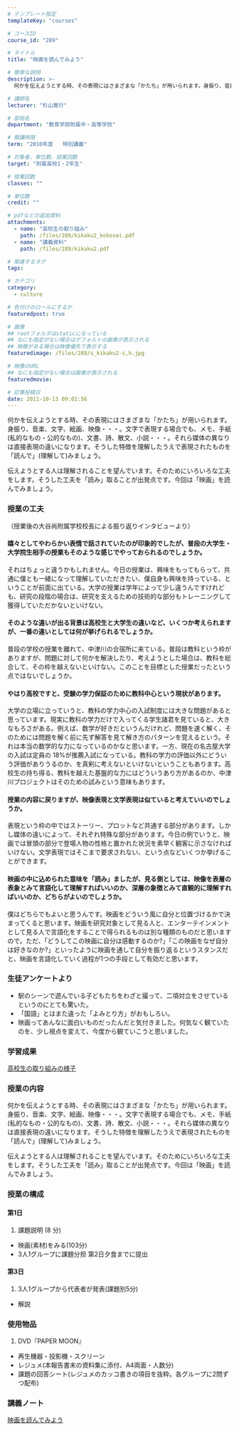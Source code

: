 ```yaml
---
# テンプレート指定
templateKey: "courses"

# コースID
course_id: "289"

# タイトル
title: "映画を読んでみよう"

# 簡単な説明
description: >-
  何かを伝えようとする時、その表現にはさまざまな「かたち」が用いられます。身振り、音楽、文字、絵画、映像・・・。文字で表現する場合でも、メモ、手紙(私的なもの・公的なもの)、文書、詩、散文、小説・・・。...

# 講師名
lecturer: "杉山寛行"

# 部局名
department: "教育学部附属中・高等学校"

# 開講時限
term: "2010年度	特別講義"

# 対象者、単位数、授業回数
target: "附属高校1・2年生"

# 授業回数
classes: ""

# 単位数
credit: ""

# pdfなどの追加資料
attachments: 
  - name: "高校生の取り組み" 
    path: /files/289/kikaku2_kokosei.pdf
  - name: "講義資料" 
    path: /files/289/kikaku2.pdf

# 関連するタグ
tags:

# カテゴリ
category:
  - culture

# 色付けのロールにするか
featuredpost: true

# 画像
## rootフォルダはstaticになっている
## なにも指定がない場合はデフォルトの画像が表示される
## 映像がある場合は映像優先で表示する
featuredimage: /files/289/s_kikaku2-s,h.jpg

# 映像のURL
## なにも指定がない場合は画像が表示される
featuredmovie: 

# 記事投稿日
date: 2011-10-13 09:02:56
---
```


何かを伝えようとする時、その表現にはさまざまな「かたち」が用いられます。身振り、音楽、文字、絵画、映像・・・。文字で表現する場合でも、メモ、手紙(私的なもの・公的なもの)、文書、詩、散文、小説・・・。それら媒体の異なりは直接表現の違いになります。そうした特徴を理解したうえで表現されたものを「読んで」(理解して)みましょう。

伝えようとする人は理解されることを望んでいます。そのためにいろいろな工夫をします。そうした工夫を「読み」取ることが出発点です。今回は「映画」を読んでみましょう。


### 授業の工夫

（授業後の大谷尚附属学校校長による振り返りインタビューより）

#### 嬉々としてやわらかい表情で話されていたのが印象的でしたが、普段の大学生・大学院生相手の授業もそのような感じでやっておられるのでしょうか。

それはちょっと違うかもしれません。今日の授業は、興味をもってもらって、共通に僕とも一緒になって理解していただきたい、僕自身も興味を持っている、ということが前面に出ている。大学の授業は学年によって少し違うんですけれども、研究の段階の場合は、研究を支えるための技術的な部分もトレーニングして獲得していただかないといけない。

#### そのような違いが出る背景は高校生と大学生の違いなど、いくつか考えられますが、一番の違いとしては何が挙げられるでしょうか。

普段の学校の授業を離れて、中津川の合宿所に来ている。普段は教科という枠がありますが、問題に対して何かを解決したり、考えようとした場合は、教科を総合して、その枠を越えないといけない。このことを目標とした授業だったという点ではないでしょうか。

#### やはり高校ですと、受験の学力保証のために教科中心という現状があります。

大学の立場に立っていうと、教科の学力中心の入試制度には大きな問題があると思っています。現実に教科の学力だけで入ってくる学生諸君を見ていると、大きなもろさがある。例えば、数学が好きだというんだけれど、問題を速く解く、そのためには問題を解く前に先ず解答を見て解き方のパターンを覚えるという。それは本当の数学的な力になっているのかなと思います。一方、現在の名古屋大学の入試は定員の 18%が推薦入試になっている。教科の学力の評価以外にどういう評価がありうるのか、を真剣に考えないといけないということもあります。高校生の持ち得る、教科を越えた基盤的な力にはどういうあり方があるのか、中津川プロジェクトはそのための試みという意味もあります。

#### 授業の内容に戻りますが、映像表現と文学表現は似ていると考えていいのでしょうか。

表現という枠の中ではストーリー、プロットなど共通する部分があります。しかし媒体の違いによって、それぞれ特殊な部分があります。今日の例でいうと、映画では冒頭の部分で登場人物の性格と置かれた状況を素早く観客に示さなければいけない。文学表現ではそこまで要求されない、という点などいくつか挙げることができます。

#### 映画の中に込められた意味を「読み」ましたが、見る側としては、映像を表層の表象とみて言語化して理解すればいいのか、深層の象徴とみて直観的に理解すればいいのか、どちらがよいのでしょうか。

僕はどちらでもよいと思うんです。映画をどういう風に自分と位置づけるかで決まってくると思います。映画を研究対象として見る人と、エンターテインメントとして見る人で言語化をすることで得られるものは別な種類のものだと思いますので。ただ、「どうしてこの映画に自分は感動するのか?」「この映画をなぜ自分は好きなのか?」といったように映画を通して自分を振り返るというスタンスだと、映画を言語化していく過程が1つの手段として有効だと思います。


### 生徒アンケートより

* 駅のシーンで遊んでいる子どもたちをわざと撮って、二項対立をさせているというのにとても驚いた。
* 「国語」とはまた違った「よみとり方」がおもしろい。
* 映画ってあんなに面白いものだったんだと気付きました。何気なく観ていたのを、少し視点を変えて、今度から観ていこうと思いました。 </ul>
### 学習成果

[高校生の取り組みの様子](/files/289/kikaku2_kokosei.pdf) 


### 授業の内容

何かを伝えようとする時、その表現にはさまざまな「かたち」が用いられます。身振り、音楽、文字、絵画、映像・・・。文字で表現する場合でも、メモ、手紙(私的なもの・公的なもの)、文書、詩、散文、小説・・・。それら媒体の異なりは直接表現の違いになります。そうした特徴を理解したうえで表現されたものを「読んで」(理解して)みましょう。

伝えようとする人は理解されることを望んでいます。そのためにいろいろな工夫をします。そうした工夫を「読み」取ることが出発点です。今回は「映画」を読んでみましょう。

### 授業の構成

#### 第1日

1. 課題説明 (8 分)
* 映画(素材)をみる(103分)
* 3人1グループに課題分担 第2日夕食までに提出 </ol>
#### 第3日

1. 3人1グループから代表者が発表(課題別5分)
* 解説 </ol>
### 使用物品

1. DVD『PAPER MOON』
* 再生機器・投影機・スクリーン
* レジュメ(本報告書末の資料集に添付、A4両面・人数分)
* 課題の回答シート(レジュメのカッコ書きの項目を抜粋。各グループに2問ずつ配布) </ol>





### 講義ノート

[映画を読んでみよう](/files/289/kikaku2.pdf) 








